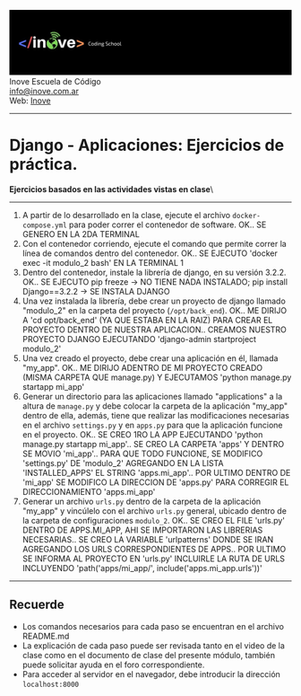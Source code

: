 ![Inove banner](/inove.jpg)
Inove Escuela de Código\
info@inove.com.ar\
Web: [Inove](http://inove.com.ar)

---

# Django - Aplicaciones: Ejercicios de práctica.

__Ejercicios basados en las actividades vistas en clase__\

---

1. A partir de lo desarrollado en la clase, ejecute el archivo `docker-compose.yml` para poder correr el contenedor de software.
    OK.. SE GENERO EN LA 2DA TERMINAL
2. Con el contenedor corriendo, ejecute el comando que permite correr la línea de comandos dentro del contenedor.
    OK.. SE EJECUTO 'docker exec -it modulo_2 bash' EN LA TERMINAL 1
3. Dentro del contenedor, instale la librería de django, en su versión 3.2.2.
    OK.. SE EJECUTO pip freeze -> NO TIENE NADA INSTALADO; pip install Django==3.2.2 -> SE INSTALA DJANGO
4. Una vez instalada la librería, debe crear un proyecto de django llamado "modulo_2" en la carpeta del proyecto (`/opt/back_end`).
    OK.. ME DIRIJO A 'cd opt/back_end' (YA QUE ESTABA EN LA RAIZ) PARA CREAR EL PROYECTO DENTRO DE NUESTRA APLICACION.. CREAMOS NUESTRO PROYECTO DJANGO EJECUTANDO 'django-admin startproject modulo_2'
5. Una vez creado el proyecto, debe crear una aplicación en él, llamada "my_app".
    OK.. ME DIRIJO ADENTRO DE MI PROYECTO CREADO (MISMA CARPETA QUE manage.py) Y EJECUTAMOS 'python manage.py startapp mi_app'
6. Generar un directorio para las aplicaciones llamado "applications" a la altura de `manage.py` y debe colocar la carpeta de la aplicación "my_app" dentro de ella, además, tiene que realizar las modificaciones necesarias en el archivo `settings.py` y en `apps.py` para que la aplicación funcione en el proyecto.
    OK.. SE CREO 1RO LA APP EJECUTANDO 'python manage.py startapp mi_app'.. SE CREO LA CARPETA 'apps' Y DENTRO SE MOVIO 'mi_app'.. PARA QUE TODO FUNCIONE, SE MODIFICO 'settings.py' DE 'modulo_2' AGREGANDO EN LA LISTA 'INSTALLED_APPS' EL STRING 'apps.mi_app'.. POR ULTIMO DENTRO DE 'mi_app' SE MODIFICO LA DIRECCION DE 'apps.py' PARA CORREGIR EL DIRECCIONAMIENTO 'apps.mi_app'
7. Generar un archivo ```urls.py``` dentro de la carpeta de la aplicación "my_app" y vincúlelo con el archivo `urls.py` general, ubicado dentro de la carpeta de configuraciones `modulo_2`.
    OK.. SE CREO EL FILE 'urls.py' DENTRO DE APPS.MI_APP, AHI SE IMPORTARON LAS LIBRERIAS NECESARIAS.. SE CREO LA VARIABLE 'urlpatterns' DONDE SE IRAN AGREGANDO LOS URLS CORRESPONDIENTES DE APPS.. POR ULTIMO SE INFORMA AL PROYECTO EN 'urls.py' INCLUIRLE LA RUTA DE URLS INCLUYENDO 'path('apps/mi_app/', include('apps.mi_app.urls'))'
---
## Recuerde
* Los comandos necesarios para cada paso se encuentran en el archivo README.md
* La explicación de cada paso puede ser revisada tanto en el video de la clase como en el documento de clase del presente módulo, también puede solicitar ayuda en el foro correspondiente.
* Para acceder al servidor en el navegador, debe introducir la dirección `localhost:8000`
